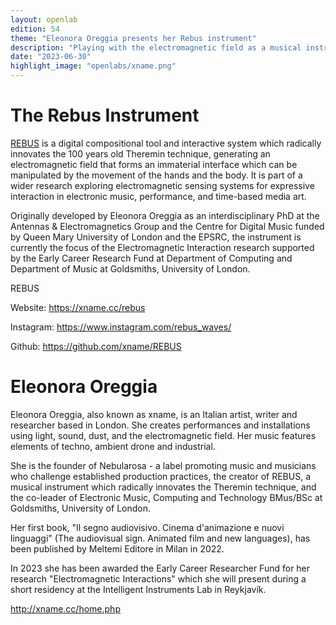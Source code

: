 ```yaml
---
layout: openlab
edition: 54
theme: "Eleonora Oreggia presents her Rebus instrument"
description: "Playing with the electromagnetic field as a musical instrument"
date: "2023-06-30"
highlight_image: "openlabs/xname.png"
---
```


<script>
    import CaptionedImage from "../../components/Images/CaptionedImage.svelte"
</script>

<CaptionedImage
    src="openlabs/rebus.png"
    alt="The rebus instrument in between two speakers"
    caption="The rebus instrument"/>


# The Rebus Instrument

<a href="https://xname.cc/rebus ">REBUS</a> is a digital compositional tool and interactive system which radically innovates the 100 years old Theremin technique, generating an electromagnetic field that forms an immaterial interface which can be manipulated by the movement of the hands and the body. It is part of a wider research exploring electromagnetic sensing systems for expressive interaction in electronic music, performance, and time-based media art.  

Originally developed by Eleonora Oreggia as an interdisciplinary PhD at the Antennas & Electromagnetics Group and the Centre for Digital Music funded by Queen Mary University of London and the EPSRC, the instrument is currently the focus of the Electromagnetic Interaction research supported by the Early Career Research Fund at Department of Computing and Department of Music at Goldsmiths, University of London.

REBUS

Website: https://xname.cc/rebus  

Instagram: https://www.instagram.com/rebus_waves/  

Github: https://github.com/xname/REBUS  


# Eleonora Oreggia

Eleonora Oreggia, also known as xname, is an Italian artist, writer and researcher based in London. She creates performances and installations using light, sound, dust, and the electromagnetic field. Her music features elements of techno, ambient drone and industrial.

She is the founder of Nebularosa - a label promoting music and musicians who challenge established production practices, the creator of REBUS, a musical instrument which radically innovates the Theremin technique, and the co-leader of Electronic Music, Computing and Technology BMus/BSc at Goldsmiths, University of London.

Her first book, "Il segno audiovisivo. Cinema d'animazione e nuovi linguaggi" (The audiovisual sign. Animated film and new languages), has been published by Meltemi Editore in Milan in 2022.

In 2023 she has been awarded the Early Career Researcher Fund for her research "Electromagnetic Interactions" which she will present during a short residency at the Intelligent Instruments Lab in Reykjavík.

http://xname.cc/home.php


<CaptionedImage
    src="openlabs/xname.png"
    alt="Eleonora Oreggia performing with her instrument"
    caption="Eleonora Oreggia"/>